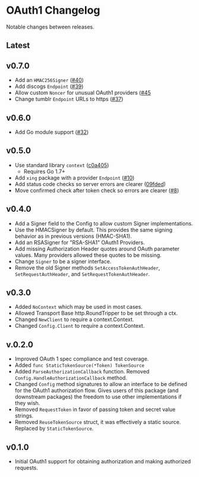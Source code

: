 # OAuth1 Changelog

Notable changes between releases.

## Latest

## v0.7.0

* Add an `HMAC256Signer` ([#40](https://github.com/dghubble/oauth1/pull/40))
* Add discogs `Endpoint` ([#39](https://github.com/dghubble/oauth1/pull/39))
* Allow custom `Noncer` for unusual OAuth1 providers ([#45](https://github.com/dghubble/oauth1/pull/45)
* Change tumblr `Endpoint` URLs to https ([#37](https://github.com/dghubble/oauth1/pull/37))

## v0.6.0

* Add Go module support ([#32](https://github.com/dghubble/oauth1/pull/32))

## v0.5.0

* Use standard library `context` ([c0a405](https://github.com/dghubble/oauth1/commit/c0a405baf29f5ed2616bc1ef6b778532c960aa5b))
  * Requires Go 1.7+
* Add `xing` package with a provider `Endpoint` ([#10](https://github.com/dghubble/oauth1/pull/10))
* Add status code checks so server errors are clearer ([09fded](https://github.com/dghubble/oauth1/commit/b0d5c93a5292844f3fd568893ce4e12bdcdb79ae))
* Move confirmed check after token check so errors are clearer ([#8](https://github.com/dghubble/oauth1/pull/8))

## v0.4.0

* Add a Signer field to the Config to allow custom Signer implementations.
* Use the HMACSigner by default. This provides the same signing behavior as in previous versions (HMAC-SHA1).
* Add an RSASigner for "RSA-SHA1" OAuth1 Providers.
* Add missing Authorization Header quotes around OAuth parameter values. Many providers allowed these quotes to be missing.
* Change `Signer` to be a signer interface.
* Remove the old Signer methods `SetAccessTokenAuthHeader`, `SetRequestAuthHeader`, and `SetRequestTokenAuthHeader`.

## v0.3.0

* Added `NoContext` which may be used in most cases.
* Allowed Transport Base http.RoundTripper to be set through a ctx.
* Changed `NewClient` to require a context.Context.
* Changed `Config.Client` to require a context.Context.

## v.0.2.0

* Improved OAuth 1 spec compliance and test coverage.
* Added `func StaticTokenSource(*Token) TokenSource`
* Added `ParseAuthorizationCallback` function. Removed `Config.HandleAuthorizationCallback` method.
* Changed `Config` method signatures to allow an interface to be defined for the OAuth1 authorization flow. Gives users of this package (and downstream packages) the freedom to use other implementations if they wish.
* Removed `RequestToken` in favor of passing token and secret value strings.
* Removed `ReuseTokenSource` struct, it was effectively a static source. Replaced by `StaticTokenSource`.

## v0.1.0

* Initial OAuth1 support for obtaining authorization and making authorized requests.
